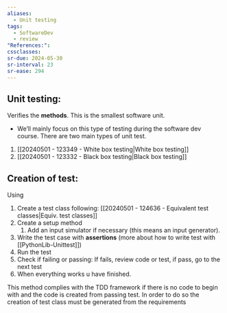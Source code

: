 ```yaml
---
aliases:
  - Unit testing
tags:
  - SoftwareDev
  - review
"References:": 
cssclasses:
sr-due: 2024-05-30
sr-interval: 23
sr-ease: 294
---
```

## Unit testing:
Verifies the **methods**. This is the smallest software unit. 
+ We’ll mainly focus on this type of testing during the software dev course. 
There are two main types of unit test.
1. [[20240501 - 123349 - White box testing|White box testing]]
2. [[20240501 - 123332 - Black box testing|Black box testing]]

## Creation of test:
Using 
1. Create a test class following: [[20240501 - 124636 - Equivalent test classes|Equiv. test classes]]
2. Create a setup method
	1. Add an input simulator if necessary (this means an input generator). 
3. Write the test case with **assertions** (more about how to write test with [[PythonLib-Unittest]])
4. Run the test
5. Check if failing or passing: If fails, review code or test, if pass, go to the next test
6. When everything works u have finished. 

This method complies with the TDD framework if there is no code to begin with and the code is created from passing test. In order to do so the creation of test class must be generated from the requirements